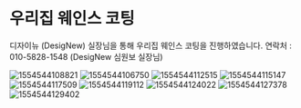 # 우리집 웨인스 코팅 
디자이뉴 (DesigNew) 실장님을 통해 우리집 웨인스 코팅을 진행하였습니다.
연락처 : 010-5828-1548 (DesigNew 심원보 실장님)

![1554544108821](designew/photo/1554544108821.jpg)
![1554544106750](designew/photo/1554544106750.jpg)
![1554544112515](designew/photo/1554544112515.jpg)
![1554544115147](designew/photo/1554544115147.jpg)
![1554544117509](designew/photo/1554544117509.jpg)
![1554544119112](designew/photo/1554544119112.jpg)
![1554544124022](designew/photo/1554544124022.jpg)
![1554544127378](designew/photo/1554544127378.jpg)
![1554544129402](designew/photo/1554544129402.jpg)
